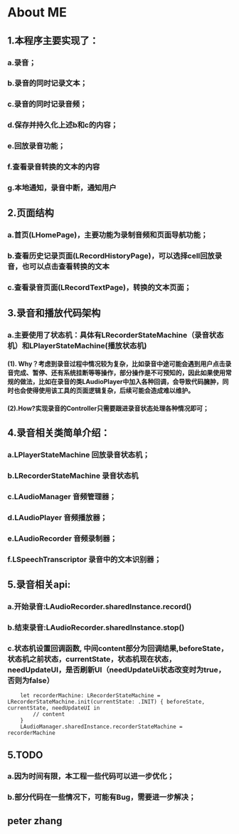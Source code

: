 # About ME
## 1.本程序主要实现了：
###   a.录音；
###   b.录音的同时记录文本；
###   c.录音的同时记录音频；
###   d.保存并持久化上述b和c的内容；
###   e.回放录音功能；
###   f.查看录音转换的文本的内容
###   g.本地通知，录音中断，通知用户

## 2.页面结构
###   a.首页(LHomePage)，主要功能为录制音频和页面导航功能；
###   b.查看历史记录页面(LRecordHistoryPage)，可以选择cell回放录音，也可以点击查看转换的文本
###   c.查看录音页面(LRecordTextPage)，转换的文本页面；

## 3.录音和播放代码架构
###   a.主要使用了状态机：具体有LRecorderStateMachine（录音状态机）和LPlayerStateMachine(播放状态机)
####     (1). Why？考虑到录音过程中情况较为复杂，比如录音中途可能会遇到用户点击录音完成、暂停、还有系统挂断等等操作，部分操作是不可预知的，因此如果使用常规的做法，比如在录音的类LAudioPlayer中加入各种回调，会导致代码臃肿，同时也会使得使用该工具的页面逻辑复杂，后续可能会造成难以维护。
####     (2).How?实现录音的Controller只需要跟进录音状态处理各种情况即可；  

## 4.录音相关类简单介绍：
###   a.LPlayerStateMachine 回放录音状态机；
###   b.LRecorderStateMachine 录音状态机
###   c.LAudioManager 音频管理器；
###   d.LAudioPlayer 音频播放器；
###   e.LAudioRecorder 音频录制器；
###   f.LSpeechTranscriptor 录音中的文本识别器；

## 5.录音相关api:
###   a.开始录音:LAudioRecorder.sharedInstance.record()
###   b.结束录音:LAudioRecorder.sharedInstance.stop()
###   c.状态机设置回调函数, 中间content部分为回调结果,beforeState，状态机之前状态，currentState，状态机现在状态，needUpdateUI，是否刷新UI（needUpdateUi状态改变时为true，否则为false）
        let recorderMachine: LRecorderStateMachine = LRecorderStateMachine.init(currentState: .INIT) { beforeState, currentState, needUpdateUI in
            // content
        }
        LAudioManager.sharedInstance.recorderStateMachine = recorderMachine

## 5.TODO
###   a.因为时间有限，本工程一些代码可以进一步优化；
###   b.部分代码在一些情况下，可能有Bug，需要进一步解决；

## peter zhang
